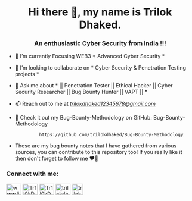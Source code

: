 <h1 align="center">Hi there 👋, my name is Trilok Dhaked.</h1>
<h3 align="center">An enthusiastic Cyber Security from India !!!</h3>

- 🌱 I’m currently Focusing  WEB3 * Advanced Cyber Security *

- 👯 I’m looking to collaborate on * Cyber Sceurity & Penetration Testing projects *

- 💬 Ask me about * || Penetration Tester || Ethical Hacker || Cyber Security Researcher || Bug Bounty Hunter || VAPT || *

- 📫 Reach out to me at *trilokdhaked12345678@gmail.com*
  
- 🔗 Check it out my Bug-Bounty-Methodology on GitHub: Bug-Bounty-Methodology 

               https://github.com/trilokdhaked/Bug-Bounty-Methodology

-  These are my bug bounty notes that I have gathered from various sources, you can contribute to this repository too! If you really like it then don't forget to follow me ❤🙏



<h3 align="left">Connect with me:</h3>
<p align="left">
  <a href="https://linkedin.com/in/trilokdhaked" target="blank"><img align="center" src="https://raw.githubusercontent.com/rahuldkjain/github-profile-readme-generator/master/src/images/icons/Social/linked-in-alt.svg" alt="www.linkedin.com/in/trilokdhaked" height="30" width="40" /></a>
<a href="https://twitter.com/Tr1l0kDh4k3d" target="blank"><img align="center" src="https://raw.githubusercontent.com/rahuldkjain/github-profile-readme-generator/master/src/images/icons/Social/twitter.svg" alt="Tr1l0kDh4k3d" height="30" width="40" /></a>
<a href="https://instagram.com/Tr1l0kDh4k3d" target="blank"><img align="center" src="https://raw.githubusercontent.com/rahuldkjain/github-profile-readme-generator/master/src/images/icons/Social/instagram.svg" alt="Tr1l0kDh4k3d" height="30" width="40" /></a>
  <a href="https://medium.com/@trilokdhaked" target="blank"><img align="center" src="https://raw.githubusercontent.com/rahuldkjain/github-profile-readme-generator/master/src/images/icons/Social/medium.svg" alt="trilokdhaked" height="30" width="40" /></a>
   <a href="https://linktr.ee/Trilokdhakedofficial" target="blank"><img align="center" src="https://logowik.com/content/uploads/images/linktree-new-2022-favicon8503.logowik.com.webp" alt="trilokdhakedofficial" height="30" width="30" /></a>

</p>
